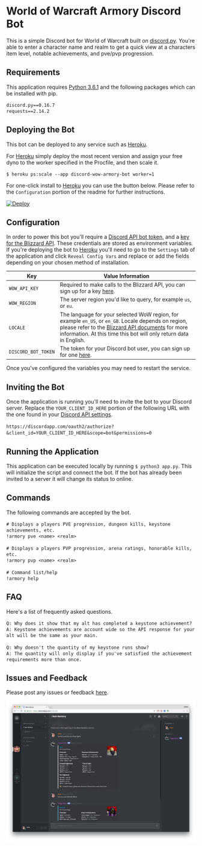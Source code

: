 # World of Warcraft Armory Discord Bot
This is a simple Discord bot for World of Warcraft built on [discord.py](https://github.com/Rapptz/discord.py). You're able to enter a character name and realm to get a quick view at a characters item level, notable achievements, and pve/pvp progression.


## Requirements
This application requires [Python 3.6.1](https://www.python.org/) and the following packages which can be installed with pip.

```
discord.py==0.16.7
requests==2.14.2
```

## Deploying the Bot
This bot can be deployed to any service such as [Heroku](https://www.heroku.com).

For [Heroku](https://www.heroku.com) simply deploy the most recent version and assign your free dyno to the worker specified in the Procfile, and then scale it.

```
$ heroku ps:scale --app discord-wow-armory-bot worker=1
```

For one-click install to [Heroku](https://www.heroku.com) you can use the button below. Please refer to the `Configuration` portion of the readme for further instructions.

[![Deploy](https://www.herokucdn.com/deploy/button.svg)](https://heroku.com/deploy?template=https://github.com/JamesIves/discord-wow-armory-bot/master)


## Configuration
In order to power this bot you'll require a [Discord API bot token]((https://discordapp.com/developers/docs/intro)), and a [key for the Blizzard API]((https://dev.battle.net/)). These credentials are stored as environment variables. If you're deploying the bot to [Heroku](https://www.heroku.com) you'll need to go to the `Settings` tab of the application and click `Reveal Config Vars` and replace or add the fields depending on your chosen method of installation.

| Key  | Value Information |
| ------------- | ------------- |
| `WOW_API_KEY`  | Required to make calls to the Blizzard API, you can sign up for a key [here](https://dev.battle.net/).  |
| `WOW_REGION`  | The server region you'd like to query, for example `us`, or `eu`.  |
| `LOCALE`  | The language for your selected WoW region, for example `en_US`, or `en_GB`. Locale depends on region, please refer to the [Blizzard API documents](https://dev.battle.net/) for more information. At this time this bot will only return data in English.   |
| `DISCORD_BOT_TOKEN`  | The token for your Discord bot user, you can sign up for one [here](https://discordapp.com/developers/docs/intro). |

Once you've configured the variables you may need to restart the service.


## Inviting the Bot
Once the application is running you'll need to invite the bot to your Discord server. Replace the `YOUR_CLIENT_ID_HERE` portion of the following URL with the one found in your [Discord API settings](https://discordapp.com/developers/docs/intro).

`https://discordapp.com/oauth2/authorize?&client_id=YOUR_CLIENT_ID_HERE&scope=bot&permissions=0`


## Running the Application
This application can be executed locally by running `$ python3 app.py`. This will initialize the script and connect the bot. If the bot has already been invited to a server it will change its status to online.


## Commands
The following commands are accepted by the bot.

```
# Displays a players PVE progression, dungeon kills, keystone achievements, etc.
!armory pve <name> <realm>

# Displays a players PVP progression, arena ratings, honorable kills, etc.
!armory pvp <name> <realm>

# Command list/help
!armory help
```

## FAQ
Here's a list of frequently asked questions.
```
Q: Why does it show that my alt has completed a keystone achievement?
A: Keystone achievements are account wide so the API response for your alt will be the same as your main.

Q: Why doesn't the quantity of my keystone runs show?
A: The quantity will only display if you've satisfied the achievement requirements more than once.
```

## Issues and Feedback
Please post any issues or feedback [here](https://github.com/JamesIves/discord-wow-armory-bot/issues).


![Screenshot](assets/screenshot.png)
